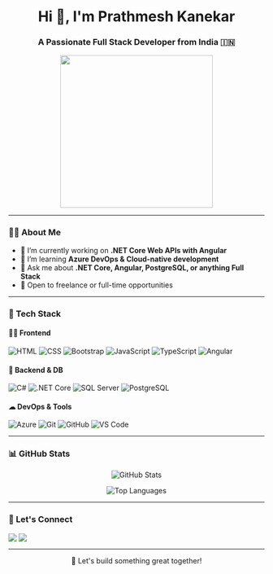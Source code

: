 <h1 align="center">Hi 👋, I'm Prathmesh Kanekar</h1>
<h3 align="center">A Passionate Full Stack Developer from India 🇮🇳</h3>

<p align="center">
  <img src="https://media.giphy.com/media/qgQUggAC3Pfv687qPC/giphy.gif" width="300" />
</p>

---

### 👨‍💻 About Me
- 🔭 I’m currently working on **.NET Core Web APIs with Angular**
- 🌱 I’m learning **Azure DevOps & Cloud-native development**
- 💬 Ask me about **.NET Core, Angular, PostgreSQL, or anything Full Stack**
- 💼 Open to freelance or full-time opportunities

---

### 🧰 Tech Stack

#### 👨‍💻 Frontend
![HTML](https://img.shields.io/badge/HTML-E34F26?style=for-the-badge&logo=html5&logoColor=white)
![CSS](https://img.shields.io/badge/CSS-1572B6?style=for-the-badge&logo=css3&logoColor=white)
![Bootstrap](https://img.shields.io/badge/Bootstrap-563D7C?style=for-the-badge&logo=bootstrap&logoColor=white)
![JavaScript](https://img.shields.io/badge/JavaScript-F7DF1E?style=for-the-badge&logo=javascript&logoColor=black)
![TypeScript](https://img.shields.io/badge/TypeScript-007ACC?style=for-the-badge&logo=typescript&logoColor=white)
![Angular](https://img.shields.io/badge/Angular-DD0031?style=for-the-badge&logo=angular&logoColor=white)

#### 🧠 Backend & DB
![C#](https://img.shields.io/badge/CSharp-239120?style=for-the-badge&logo=csharp&logoColor=white)
![.NET Core](https://img.shields.io/badge/.NET-512BD4?style=for-the-badge&logo=dotnet&logoColor=white)
![SQL Server](https://img.shields.io/badge/MSSQL-CC2927?style=for-the-badge&logo=microsoftsqlserver&logoColor=white)
![PostgreSQL](https://img.shields.io/badge/PostgreSQL-4169E1?style=for-the-badge&logo=postgresql&logoColor=white)

#### ☁ DevOps & Tools
![Azure](https://img.shields.io/badge/Azure-0078D4?style=for-the-badge&logo=microsoftazure&logoColor=white)
![Git](https://img.shields.io/badge/Git-F05032?style=for-the-badge&logo=git&logoColor=white)
![GitHub](https://img.shields.io/badge/GitHub-181717?style=for-the-badge&logo=github&logoColor=white)
![VS Code](https://img.shields.io/badge/VS%20Code-007ACC?style=for-the-badge&logo=visualstudiocode&logoColor=white)

---

### 📊 GitHub Stats

<p align="center">
  <img src="https://github-readme-stats.vercel.app/api?username=PrathmeshKanekar&show_icons=true&theme=radical" alt="GitHub Stats" />
</p>

<p align="center">
  <img src="https://github-readme-stats.vercel.app/api/top-langs/?username=PrathmeshKanekar&layout=compact&theme=radical" alt="Top Languages" />
</p>

---

### 🔗 Let's Connect

<p align="left">
  <a href="https://www.linkedin.com/in/prathmesh-kanekar/" target="blank"><img align="center" src="https://img.shields.io/badge/LinkedIn-0077B5?style=flat-square&logo=linkedin&logoColor=white" /></a>
  <a href="mailto:prathmeshkanekar2002@gmail.com"><img align="center" src="https://img.shields.io/badge/Email-D14836?style=flat-square&logo=gmail&logoColor=white" /></a>
</p>

---

<p align="center">
  🚀 Let's build something great together!
</p>
